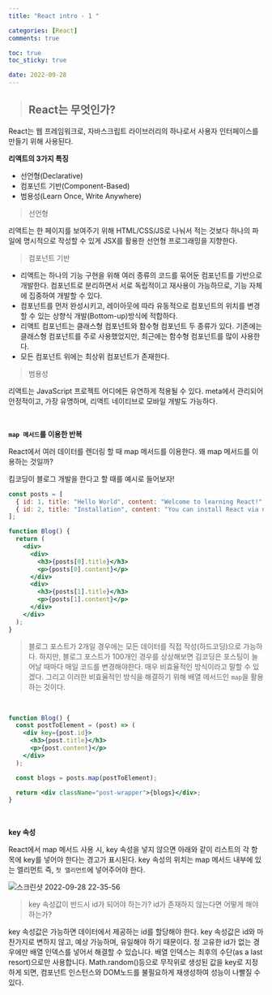 ```yaml
---
title: "React intro - 1 "

categories: [React]
comments: true

toc: true
toc_sticky: true

date: 2022-09-28
---
```


> ## React는 무엇인가?

React는 웹 프레임워크로, 자바스크립트 라이브러리의 하나로서 사용자 인터페이스를 만들기 위해 사용된다.

**리액트의 3가지 특징**

- 선언형(Declarative)
- 컴포넌트 기반(Component-Based)
- 범용성(Learn Once, Write Anywhere)

> 선언형

리액트는 한 페이지를 보여주기 위해 HTML/CSS/JS로 나눠서 적는 것보다 하나의 파일에 명시적으로 작성할 수 있게 JSX를 활용한 선언형 프로그래밍을 지향한다.

> 컴포넌트 기반

- 리액트는 하나의 기능 구현을 위해 여러 종류의 코드를 묶어둔 컴포넌트를 기반으로 개발한다. 컴포넌트로 분리하면서 서로 독립적이고 재사용이 가능하므로, 기능 자체에 집중하여 개발할 수 있다.
- 컴포넌트를 먼저 완성시키고, 레이아웃에 따라 유동적으로 컴포넌트의 위치를 변경할 수 있는 상향식 개발(Bottom-up)방식에 적합하다.
- 리액트 컴포넌트는 클래스형 컴포넌트와 함수형 컴포넌트 두 종류가 있다. 기존에는 클래스형 컴포넌트를 주로 사용했었지만, 최근에는 함수형 컴포넌트를 많이 사용한다.
- 모든 컴포넌트 위에는 최상위 컴포넌트가 존재한다.

> 범용성

리액트는 JavaScript 프로젝트 어디에든 유연하게 적용될 수 있다.
meta에서 관리되어 안정적이고, 가장 유명하며, 리액트 네이티브로 모바일 개발도 가능하다.

<br/>

**`map 메서드`를 이용한 반복**

React에서 여러 데이터를 렌더링 할 때 map 메서드를 이용한다.
왜 map 메서드를 이용하는 것일까?

킴코딩이 블로그 개발을 한다고 할 때를 예시로 들어보자!

```jsx
const posts = [
  { id: 1, title: "Hello World", content: "Welcome to learning React!" },
  { id: 2, title: "Installation", content: "You can install React via npm." },
];

function Blog() {
  return (
    <div>
      <div>
        <h3>{posts[0].title}</h3>
        <p>{posts[0].content}</p>
      </div>
      <div>
        <h3>{posts[1].title}</h3>
        <p>{posts[1].content}</p>
      </div>
    </div>
  );
}
```

> 블로그 포스트가 2개일 경우에는 모든 데이터를 직접 작성(하드코딩)으로 가능하다.
> 하지만, 블로그 포스트가 100개인 경우를 상상해보면 김코딩은 포스팅이 늘어날 때마다 매일 코드를 변경해야한다. 매우 비효율적인 방식이라고 말할 수 있겠다.
> 그리고 이러한 비효율적인 방식을 해결하기 위해 배열 메서드인 `map`을 활용하는 것이다.

<br/>

```jsx
function Blog() {
  const postToElement = (post) => (
    <div key={post.id}>
      <h3>{post.title}</h3>
      <p>{post.content}</p>
    </div>
  );

  const blogs = posts.map(postToElement);

  return <div className="post-wrapper">{blogs}</div>;
}
```

<br/>

**key 속성**

React에서 map 메서드 사용 시, key 속성을 넣지 않으면 아래와 같이 리스트의 각 항목에 key를 넣어야 한다는 경고가 표시된다. key 속성의 위치는 map 메서드 내부에 있는 엘리먼트 즉, `첫 엘리먼트`에 넣어주어야 한다.

![스크린샷 2022-09-28 22-35-56](https://user-images.githubusercontent.com/111376707/192793083-6e44b57a-7e5d-4f02-8709-8cb7ae3c4a2f.png)

> key 속성값이 반드시 id가 되어야 하는가? id가 존재하지 않는다면 어떻게 해야하는가?

key 속성값은 가능하면 데이터에서 제공하는 id를 할당해야 한다. key 속성값은 id와 마찬가지로 변하지 않고, 예상 가능하며, 유일해야 하기 때문이다. 정 고유한 id가 없는 경우에만 배열 인덱스를 넣어서 해결할 수 있습니다. 배열 인덱스는 최후의 수단(as a last resort)으로만 사용합니다.
Math.random()등으로 무작위로 생성된 값을 key로 지정하게 되면, 컴포넌트 인스턴스와 DOM노드를 불필요하게 재생성하여 성능이 나빨질 수 있다.
